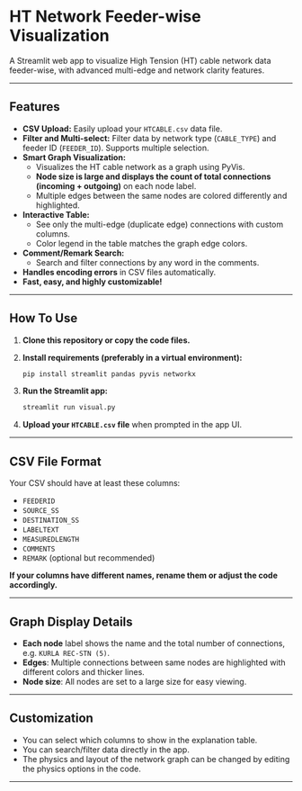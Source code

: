 # HT Network Feeder-wise Visualization

A Streamlit web app to visualize High Tension (HT) cable network data feeder-wise, with advanced multi-edge and network clarity features.

---

## Features

- **CSV Upload:** Easily upload your `HTCABLE.csv` data file.
- **Filter and Multi-select:** Filter data by network type (`CABLE_TYPE`) and feeder ID (`FEEDER_ID`). Supports multiple selection.
- **Smart Graph Visualization:**  
  - Visualizes the HT cable network as a graph using PyVis.
  - **Node size is large and displays the count of total connections (incoming + outgoing)** on each node label.
  - Multiple edges between the same nodes are colored differently and highlighted.
- **Interactive Table:**  
  - See only the multi-edge (duplicate edge) connections with custom columns.
  - Color legend in the table matches the graph edge colors.
- **Comment/Remark Search:**  
  - Search and filter connections by any word in the comments.
- **Handles encoding errors** in CSV files automatically.
- **Fast, easy, and highly customizable!**

---

## How To Use

1. **Clone this repository or copy the code files.**
2. **Install requirements (preferably in a virtual environment):**

    ```bash
    pip install streamlit pandas pyvis networkx
    ```

3. **Run the Streamlit app:**

    ```bash
    streamlit run visual.py
    ```

4. **Upload your `HTCABLE.csv` file** when prompted in the app UI.

---

## CSV File Format

Your CSV should have at least these columns:
- `FEEDERID`
- `SOURCE_SS`
- `DESTINATION_SS`
- `LABELTEXT`
- `MEASUREDLENGTH`
- `COMMENTS`
- `REMARK` (optional but recommended)

**If your columns have different names, rename them or adjust the code accordingly.**

---

## Graph Display Details

- **Each node** label shows the name and the total number of connections, e.g. `KURLA REC-STN (5)`.
- **Edges**: Multiple connections between same nodes are highlighted with different colors and thicker lines.
- **Node size**: All nodes are set to a large size for easy viewing.

---

## Customization

- You can select which columns to show in the explanation table.
- You can search/filter data directly in the app.
- The physics and layout of the network graph can be changed by editing the physics options in the code.

---


